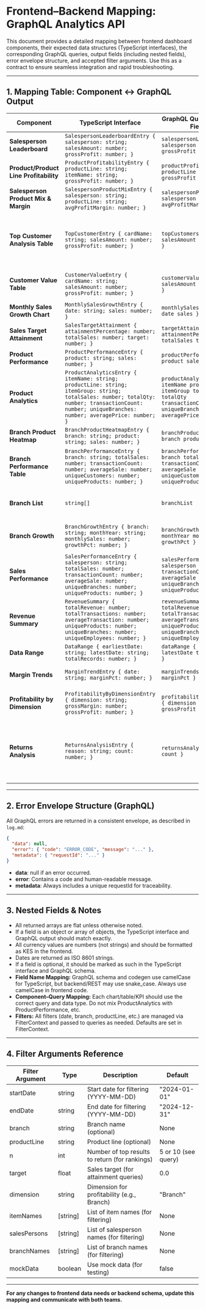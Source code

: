# Frontend–Backend Mapping: GraphQL Analytics API

This document provides a detailed mapping between frontend dashboard components, their expected data structures (TypeScript interfaces), the corresponding GraphQL queries, output fields (including nested fields), error envelope structure, and accepted filter arguments. Use this as a contract to ensure seamless integration and rapid troubleshooting.

---

## 1. Mapping Table: Component ↔️ GraphQL Output

| **Component**                        | **TypeScript Interface**                                                                 | **GraphQL Query & Output Fields**                                                                                 | **Filters (Arguments)**                        | **Notes**                                 |
|--------------------------------------|-----------------------------------------------------------------------------------------|-------------------------------------------------------------------------------------------------------------------|------------------------------------------------|-------------------------------------------|
| **Salesperson Leaderboard**          | `SalespersonLeaderboardEntry { salesperson: string; salesAmount: number; grossProfit: number; }` | `salespersonLeaderboard { salesperson salesAmount grossProfit }`                                                  | startDate, endDate, branch                    | Returns array of entries                  |
| **Product/Product Line Profitability**| `ProductProfitabilityEntry { productLine: string; itemName: string; grossProfit: number; }`      | `productProfitability { productLine itemName grossProfit }`                                                       | startDate, endDate, branch                    |                                            |
| **Salesperson Product Mix & Margin** | `SalespersonProductMixEntry { salesperson: string; productLine: string; avgProfitMargin: number; }`| `salespersonProductMix { salesperson productLine avgProfitMargin }`                                               | startDate, endDate, branch                    |                                            |
| **Top Customer Analysis Table**      | `TopCustomerEntry { cardName: string; salesAmount: number; grossProfit: number; }`               | `topCustomers { cardName salesAmount grossProfit }`                                                               | startDate, endDate, branch, n, itemNames, salesPersons, branchNames, productLine | Updated: field is `cardName` not `acctName` |
| **Customer Value Table**             | `CustomerValueEntry { cardName: string; salesAmount: number; grossProfit: number; }`            | `customerValue { cardName salesAmount grossProfit }`                                                              | startDate, endDate                            | Returns top customers by profitability    |
| **Monthly Sales Growth Chart**       | `MonthlySalesGrowthEntry { date: string; sales: number; }`                                       | `monthlySalesGrowth { date sales }`                                                                               | startDate, endDate                            |                                            |
| **Sales Target Attainment**          | `SalesTargetAttainment { attainmentPercentage: number; totalSales: number; target: number; }`     | `targetAttainment { attainmentPercentage totalSales target }`                                                     | startDate, endDate, target                    |                                            |
| **Product Performance**              | `ProductPerformanceEntry { product: string; sales: number; }`                                    | `productPerformance { product sales }`                                                                            | startDate, endDate, n                         |                                            |
| **Product Analytics**                | `ProductAnalyticsEntry { itemName: string; productLine: string; itemGroup: string; totalSales: number; totalQty: number; transactionCount: number; uniqueBranches: number; averagePrice: number; }` | `productAnalytics { itemName productLine itemGroup totalSales totalQty transactionCount uniqueBranches averagePrice }` | startDate, endDate                            | Updated: fields are camelCase in TS, snake_case in backend |
| **Branch Product Heatmap**           | `BranchProductHeatmapEntry { branch: string; product: string; sales: number; }`                  | `branchProductHeatmap { branch product sales }`                                                                   | startDate, endDate                            |                                            |
| **Branch Performance Table**         | `BranchPerformanceEntry { branch: string; totalSales: number; transactionCount: number; averageSale: number; uniqueCustomers: number; uniqueProducts: number; }` | `branchPerformance { branch totalSales transactionCount averageSale uniqueCustomers uniqueProducts }` | startDate, endDate                            | Updated: field names are camelCase in TS  |
| **Branch List**                      | `string[]`                                                                                       | `branchList`                                                                                                      | startDate, endDate                            | Returns array of branch names             |
| **Branch Growth**                    | `BranchGrowthEntry { branch: string; monthYear: string; monthlySales: number; growthPct: number; }`| `branchGrowth { branch monthYear monthlySales growthPct }`                                                        | startDate, endDate                            | Updated: field names camelCase in TS      |
| **Sales Performance**                | `SalesPerformanceEntry { salesperson: string; totalSales: number; transactionCount: number; averageSale: number; uniqueBranches: number; uniqueProducts: number; }` | `salesPerformance { salesperson totalSales transactionCount averageSale uniqueBranches uniqueProducts }` | startDate, endDate                            | Updated: field names camelCase in TS      |
| **Revenue Summary**                  | `RevenueSummary { totalRevenue: number; totalTransactions: number; averageTransaction: number; uniqueProducts: number; uniqueBranches: number; uniqueEmployees: number; }` | `revenueSummary { totalRevenue totalTransactions averageTransaction uniqueProducts uniqueBranches uniqueEmployees }` | startDate, endDate                            | Updated: more fields now returned         |
| **Data Range**                       | `DataRange { earliestDate: string; latestDate: string; totalRecords: number; }`                  | `dataRange { earliestDate latestDate totalRecords }`                                                              | None                                          |                                            |
| **Margin Trends**                    | `MarginTrendEntry { date: string; marginPct: number; }`                                             | `marginTrends { date marginPct }`                                                                                    | startDate, endDate                            | Updated: field is `marginPct`             |
| **Profitability by Dimension**       | `ProfitabilityByDimensionEntry { dimension: string; grossMargin: number; grossProfit: number; }` | `profitabilityByDimension { dimension grossMargin grossProfit }`                                                  | startDate, endDate, dimension                 | Dimension: Branch, ProductLine, etc.      |
| **Returns Analysis**                 | `ReturnsAnalysisEntry { reason: string; count: number; }`                                         | `returnsAnalysis { reason count }`                                                                               | startDate, endDate, itemNames, salesPersons, branchNames, branch, productLine, mockData | Returns reasons for returns               |

---

## 2. Error Envelope Structure (GraphQL)

All GraphQL errors are returned in a consistent envelope, as described in `log.md`:

```json
{
  "data": null,
  "error": { "code": "ERROR_CODE", "message": "..." },
  "metadata": { "requestId": "..." }
}
```
- **data**: null if an error occurred.
- **error**: Contains a code and human-readable message.
- **metadata**: Always includes a unique requestId for traceability.

---

## 3. Nested Fields & Notes

- All returned arrays are flat unless otherwise noted.
- If a field is an object or array of objects, the TypeScript interface and GraphQL output should match exactly.
- All currency values are numbers (not strings) and should be formatted as KES in the frontend.
- Dates are returned as ISO 8601 strings.
- If a field is optional, it should be marked as such in the TypeScript interface and GraphQL schema.
- **Field Name Mapping:** GraphQL schema and codegen use camelCase for TypeScript, but backend/REST may use snake_case. Always use camelCase in frontend code.
- **Component–Query Mapping:** Each chart/table/KPI should use the correct query and data type. Do not mix ProductAnalytics with ProductPerformance, etc.
- **Filters:** All filters (date, branch, productLine, etc.) are managed via FilterContext and passed to queries as needed. Defaults are set in FilterContext.

---

## 4. Filter Arguments Reference

| **Filter Argument** | **Type**   | **Description**                                 | **Default**         |
|--------------------|------------|-------------------------------------------------|---------------------|
| startDate          | string     | Start date for filtering (YYYY-MM-DD)           | "2024-01-01"       |
| endDate            | string     | End date for filtering (YYYY-MM-DD)             | "2024-12-31"       |
| branch             | string     | Branch name (optional)                          | None                |
| productLine        | string     | Product line (optional)                         | None                |
| n                  | int        | Number of top results to return (for rankings)  | 5 or 10 (see query) |
| target             | float      | Sales target (for attainment queries)            | 0.0                 |
| dimension          | string     | Dimension for profitability (e.g., Branch)      | "Branch"           |
| itemNames          | [string]   | List of item names (for filtering)              | None                |
| salesPersons       | [string]   | List of salesperson names (for filtering)       | None                |
| branchNames        | [string]   | List of branch names (for filtering)            | None                |
| mockData           | boolean    | Use mock data (for testing)                     | false               |

---

**For any changes to frontend data needs or backend schema, update this mapping and communicate with both teams.** 